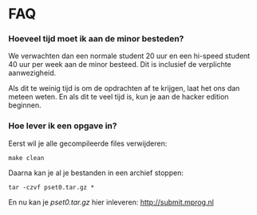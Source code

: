 # FAQ

### Hoeveel tijd moet ik aan de minor besteden?

We verwachten dan een normale student 20 uur en een hi-speed student 40 uur per week aan de minor besteed. Dit is inclusief de verplichte aanwezigheid.

Als dit te weinig tijd is om de opdrachten af te krijgen, laat het ons dan meteen weten. En als dit te veel tijd is, kun je aan de hacker edition beginnen.

### Hoe lever ik een opgave in?

Eerst wil je alle gecompileerde files verwijderen:

    make clean

Daarna kan je al je bestanden in een archief stoppen:

    tar -czvf pset0.tar.gz *

En nu kan je *pset0.tar.gz* hier inleveren: <http://submit.mprog.nl>
